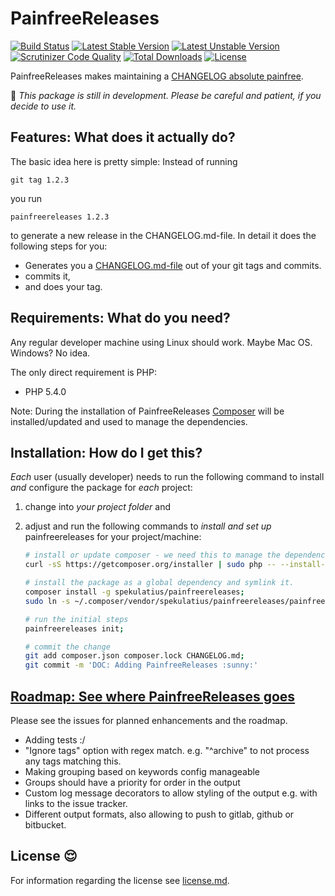 PainfreeReleases
=================

[![Build Status](https://api.travis-ci.org/spekulatius/PainfreeReleases.svg?branch=master)](https://travis-ci.org/spekulatius/PainfreeReleases)
[![Latest Stable Version](https://poser.pugx.org/spekulatius/PainfreeReleases/version.svg)](https://github.com/spekulatius/PainfreeReleases/releases)
[![Latest Unstable Version](https://poser.pugx.org/spekulatius/PainfreeReleases/v/unstable.svg)](https://packagist.org/packages/spekulatius/PainfreeReleases)
[![Scrutinizer Code Quality](https://img.shields.io/scrutinizer/g/spekulatius/PainfreeReleases.svg)](https://scrutinizer-ci.com/g/spekulatius/PainfreeReleases?branch=master)
[![Total Downloads](https://poser.pugx.org/spekulatius/PainfreeReleases/downloads.svg)](https://packagist.org/packages/spekulatius/PainfreeReleases)
[![License](https://poser.pugx.org/spekulatius/PainfreeReleases/license.svg)](https://github.com/spekulatius/PainfreeReleases/blob/master/license.md)

PainfreeReleases makes maintaining a [CHANGELOG absolute painfree](https://github.com/spekulatius/PainfreeReleases).

:construction: *This package is still in development. Please be careful and patient, if you decide to use it.*


Features: What does it actually do?
--------------------------------

The basic idea here is pretty simple: Instead of running

```
git tag 1.2.3
```

you run

```
painfreereleases 1.2.3
```

to generate a new release in the CHANGELOG.md-file. In detail it does the following steps for you:

* Generates you a [CHANGELOG.md-file](https://github.com/spekulatius/PainfreeReleases/blob/master/CHANGELOG.md) out of your git tags and commits.
* commits it,
* and does your tag.


Requirements: What do you need?
-------------------------------

Any regular developer machine using Linux should work. Maybe Mac OS. Windows? No idea.

The only direct requirement is PHP:

 * PHP 5.4.0

Note: During the installation of PainfreeReleases [Composer](https://getcomposer.org) will be installed/updated and used to manage the dependencies.


Installation: How do I get this?
--------------------------------

*Each* user (usually developer) needs to run the following command to install *and* configure the package for *each* project:

1. change into *your project folder* and
2. adjust and run the following commands to *install and set up* painfreereleases for your project/machine:

    ```bash
    # install or update composer - we need this to manage the dependencies
    curl -sS https://getcomposer.org/installer | sudo php -- --install-dir=/usr/local/bin --filename=composer;

    # install the package as a global dependency and symlink it.
    composer install -g spekulatius/painfreereleases;
    sudo ln -s ~/.composer/vendor/spekulatius/painfreereleases/painfreereleases /usr/local/bin/painfreereleases;

    # run the initial steps
    painfreereleases init;

    # commit the change
    git add composer.json composer.lock CHANGELOG.md;
    git commit -m 'DOC: Adding PainfreeReleases :sunny:'
    ```



[Roadmap: See where PainfreeReleases goes](https://github.com/spekulatius/PainfreeReleases/issues)
-------------------------------------

Please see the issues for planned enhancements and the roadmap.

* Adding tests :/
* "Ignore tags" option with regex match. e.g. "^archive" to not process any tags matching this.
* Making grouping based on keywords config manageable
 * Groups should have a priority for order in the output
* Custom log message decorators to allow styling of the output e.g. with links to the issue tracker.
* Different output formats, also allowing to push to gitlab, github or bitbucket.


License :relieved:
-------

For information regarding the license see [license.md](https://github.com/spekulatius/PainfreeReleases/blob/master/license.md).